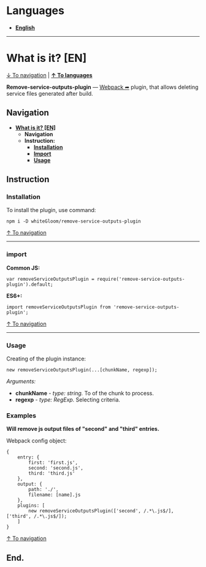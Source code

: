 <h1 id='languages'>Languages</h1>

* **[English](#what-is-it-en 'English')**

***

<h1 id='what-is-it-en'>What is it? [EN]</h1>

[↓ To navigation](#navigation-en '↓ To navigation') | **[↑ To languages](#languages '↑ To languages')**

**Remove-service-outputs-plugin** — [Webpack &#10150;](https://webpack.js.org/ 'Webpack') plugin, that allows deleting service files generated after build.

<h2 id='navigation-en'>Navigation</h2>

* **[What is it? [EN]](#what-is-it-en 'What is it? [EN]')**
    * **Navigation**
    * **Instruction:**
        * **[Installation](#installation-en 'Installation')**
        * **[Import](#import-en 'Import')**
        * **[Usage](#usage-en 'Usage')**

<h2 id='instruction-en'>Instruction</h2>

<h3 id='installation-en'>Installation</h3>

To install the plugin, use command:

```
npm i -D whiteGloom/remove-service-outputs-plugin
```

[↑ To navigation](#navigation-en '↑ To navigation')

***

<h3 id='import-en'>import</h3>

**Common JS:**

```
var removeServiceOutputsPlugin = require('remove-service-outputs-plugin').default;
```

**ES6+:**

```
import removeServiceOutputsPlugin from 'remove-service-outputs-plugin';
```

[↑ To navigation](#navigation-en '↑ To navigation')

***

<h3 id='usage-en'>Usage</h3>

Creating of the plugin instance:  

```
new removeServiceOutputsPlugin(...[chunkName, regexp]);
```

*Arguments:*
* **chunkName** - _type: string._ To of the chunk to process.
* **regexp** - _type: RegExp._ Selecting criteria.


<h3 id='examples'>Examples</h3>

**Will remove js output files of "second" and "third" entries.** 

Webpack config object:

```
{
    entry: {
        first: 'first.js',
        second: 'second.js',
        third: 'third.js'
    },
    output: {
        path: './',
        filename: [name].js
    },
    plugins: [
        new removeServiceOutputsPlugin(['second', /.*\.js$/], ['third', /.*\.js$/]);
    ]
}
```

[↑ To navigation](#navigation-en '↑ To navigation')

<h2 id='end-en'>End.</h2>